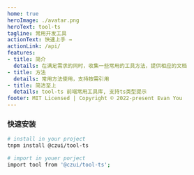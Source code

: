 ```yaml
---
home: true
heroImage: ./avatar.png
heroText: tool-ts
tagline: 常用开发工具
actionText: 快速上手 →
actionLink: /api/
features:
- title: 简介
  details: 在满足需求的同时，收集一些常用的工具方法，提供相应的文档
- title: 方法
  details: 常用方法使用，支持按需引用
- title: 简洁至上
  details: tool-ts 前端常用工具库, 支持ts类型提示
footer: MIT Licensed | Copyright © 2022-present Evan You
---
```


### 快速安装
```bash
# install in your project
tnpm install @czui/tool-ts

# import in youer porject
import tool from '@czui/tool-ts';
```

